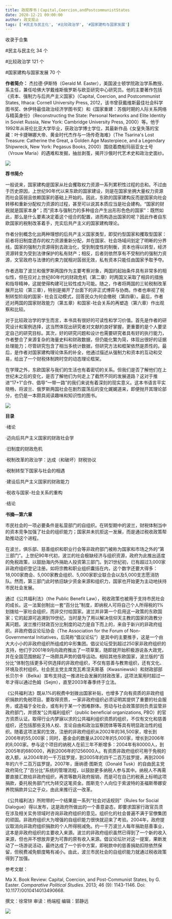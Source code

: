 ```yaml
---
title: 政观荐书丨Capital,Coercion,andPostcommunistStates
date: 2020-12-21 09:00:00
author: 政文观止
tags: ['#民主与民主化', '#比较政治学', '#国家建构与国家发展']
---
```



收录于合集

#民主与民主化 34 个

#比较政治学 121 个

#国家建构与国家发展 70 个

**作者简介：** 杰拉德·伊斯特（Gerald M.
Easter），美国波士顿学院政治学系教授、系主任，兼任哈佛大学戴维斯俄罗斯与欧亚研究中心研究员。他的主要著作包括《资本、强制力与后共产主义国家》（Capital,
Coercion, and Postcommunist States, Ithaca: Cornell University Press,
2012，该书曾获戴维斯最佳社会科学图书奖、休伊特最佳政治经济学图书奖）和《国家重建：苏俄时期的人际关系网络与精英身份》（Reconstructing
the State: Personal Networks and Elite Identity in Soviet Russia, New York:
Cambridge University Press,
2000）等。他于1992年从哥伦比亚大学毕业，获政治学博士学位，其最新作品《女皇失落的宝藏：叶卡捷琳娜大帝、黄金时代杰作与一场传奇海难》（The
Tsarina's Lost Treasure: Catherine the Great, a Golden Age Masterpiece, and a
Legendary Shipwreck, New York: Pegasus Books, 2000）围绕着商船玛丽亚女士号（Vrouw
Maria）的遇难和发掘，抽丝剥茧，揭开沙俄时代艺术史和政治史面纱。

  

![](/images/189/2.png)

  

  

 **荐书简介**

一般说来，国家建构是国家从社会攫取权力资源一系列累积性过程的总和。不过由于历史原因，上世纪90年代以来东欧的国家建设，则是在国家坐拥大量权力资源而社会孱弱且依赖国家的基础上开始的。因此，东欧的国家建构反而是国家向社会转移和重新分配权力资源的过程，甚至可以说其本质应当是社会建构。“国家的财税就是国家本身”；而“资本与强制力的多种组合产生出形形色色的国家”：既然如此，那么是什么要素决定着这个组合的配置，进而构造出国家的呢？因此作者自东欧国家的税制改革着手，充实后共产主义的国家建构理论。

  

作者分别概念化出两种理想的后共产主义国家类型，即契约型国家和攫取型国家：前者将旧制度遗存的权力资源重新分配，并在国家、社会场域间划定了明晰的分界线，国家的强制力资源得到去政治化，受到制度性的制衡，资本也得以转型，经济资源转变为受到法律保护的私有财产；相反，后者则依然享有不受制约的强制力资源，文官政府与法律的约束力就相对孱弱无效，私有资本只能任由国家予取予夺。

  

作者选取了波兰和俄罗斯两国作为主要考察对象，两国的起始条件具有非常多的相似性，但在应对上世纪80年代的财政危机（第二章）时两国又采取了相异的措施和指导精神，这就使得构建可比较性成为可能。随之，作者将两国的三轮税制改革展开比较（第三章），特别是揭开了台面下的非正式博弈与协商。作者也审视了税制转型阶段的国家-
社会互动模式，回答民众为何会缴税（第四章）。最后，作者还对两国的国家财政能力（第五章）和国家-社会关系的再塑造（第六章）作出观察和比较。

  

对于比较政治学的学生而言，本书具有很好的可读性和学习价值。首先是作者的研究设计和案例选择，这当然体现出研究者对文献的良好掌握，更重要的是个人要坚定自己的研究目标。其次，好的研究问题和设计也需要研究者具有好的执行能力，作者整合了来源复杂的海量史料和财政数据，但仍能化繁为简，体现出很好的证据处理能力；尽管研究包含了相当多统计数据，但研究方法和框架依然是质性的。最后，是作者对国家建构理论体系的补全，他通过描述从强制力和资本的互动和交易，给出了一个财税体制跨时空的动态理论框架。

  

在学理之外，东欧国家与我们的生活也有着密切的关系。但我们是否了解他们在上世纪末之后的变化，是否了解他们为何走上了截然不同的发展道路？这对于推进“17+1”合作、倡导“一带一路”的我们来说有着深刻的现实意义。这本书语言平实晓畅，将波兰、俄罗斯两国社会在剧烈震荡后的变化娓娓道来，即便抛开其理论部分，也仍是一本颇具阅读趣味和知识性的图书。

  

![](/images/189/3.png)

 **目录**  

  

·绪论

·迈向后共产主义国家的财政社会学

·旧制度的财政危机

·税制改革的政治学：达成（和破坏）财税协议

·税制转型下国家与社会的相遇

·建设后共产主义国家的财政能力

·税收与国家-社会关系的重构

·结论

  

 **书摘—第六章**  

市民社会的一项必要条件是私营部门的自组织。在转型期中的波兰，财税体制当中的资本竞争加强了社会的组织能力；国家并未抗拒这一发展，而是通过税收政策帮助推动这个进程。

  

在波兰，俱乐部、慈善组织和职业行会等非政府部门被称为国家和市场之外的“第三部门”。上世纪90年代初，波兰的社会极缺经济与组织资源，政府为此推出适度的免税政策，以鼓励海内外捐助人投资第三部门。到21世纪初，已有超过3,000家非政府组织登记注册。如将宗教和职业组织囊括在内，这个数字还要大得多：18,000家商会、5,000家教会组织、5,000家职业联合会以及5,000支志愿消防队。然而，第三部门此时依旧缺少资金来源和组织力，国家也开始更为主动地扶持市民社会发展。

  

通过《公共福利法》（the Public Benefit
Law），税收政策也被用于支持市民社会的成长。这一法案创制出一套“百分比”制度，即纳税人可将自己个人所得税的1%划拨给一家社会组织，而非交付给国家。波兰并非第一个启用这一政策的东欧国家；它的起源可追溯到19世纪，当时是为了用以解决信仰天主教的国家的政教分离问题。波兰推行财政百分比制度的动力是自下而上的，来自于新兴的非政府组织。非政府倡议论坛协会（The
Association for the Forum of Non-Governmental
Initiatives，后简称“倡议论坛”）是其中的主要推手，这是一个由大大小小的非政府组织所组成的伞形集团。倡议论坛受到超过250家非政府组织的支持，他们于2001年9月向政府推出了一项草案，随即就开始积极游说各大政党，并在全国范围掀起了一场颇具声势的倡导运动。相较其他东欧国家，波兰版的“百分比”体制包括更多可供选择的非政府组织，不仅有慈善与教育组织，还有文化、环境及农村组织。社会民主党主席克瓦希涅夫斯基（Kwasniewski）和财政部部长贝尔卡（Belka）宣布支持这一推进社会发展的财政改革，这项法案用时超过一年才得以通过色姆（Sejm），直至2003年春季终于立法。

  

《公共福利法》既从1%的税费中划拨出国家补贴，也增多了向有资质的非政府组织捐款的免税项目。要取得资质，一家非政府组织必须证明其提供了重要的社会服务，或造福于全社会，或有利于某一个困难群体。劳动与社会政策部则负责监管非政府部门，并颁发“公共福利组织”（public
beneficial organizations,
PBO）的官方资质认证。取得行业内梦寐以求的公共福利组织资质的组织，不仅有文化和慈善组织，还包括那些支持人权、言论自由和政治监察团体等等具有明显政治性的组织。随着这项法案的生效，注册的非政府组织从2002年的36,500家，增长到2006年的55,000家；同时，基金会的数量从2002年的5,000家，增长到2006年的8,000家。参与这个项目的纳税人在前三年不断增多：2004年有80000人，到2005年的680000，再到2006年的1256000人。有资质非政府组织可用于免税的收入额，从2004年的一千万兹罗提，到2005年的四千二百万兹罗提，再到2006年的六千二百万兹罗提。2007年，唐纳德·图斯克（Donald
Tusk）的自由民主党政府简化了“百分比”系统的管理流程，以鼓励更多纳税人参与其中。纳税人不再需要直接汇款给非政府组织，再苦等数月政府报销，而是可在自己的税表上标明这项捐款，委托税务部门代为转交这笔资金。图斯克个人向位于索波特的圣福斯蒂娜安养院捐款并公之于众，由此来推行这一改革。

  

《公共福利法》所附带的一个结果是一系列“社会对话规则”（Rules for Social
Dialogue）得以发布，这是政府所做出的一个善意姿态，即要求国家行政官员须在涉及相关实务领域时咨询非政府组织的意见。组织化的社会普遍不满于官僚集团的顽固。非政府组织大为增强的自组织能力很快就迎来了考验。2004年，政府提议取消向非政府组织捐款的个人所得税减免。约一千万波兰人每年捐助慈善事业，这本是非政府组织的主要收入来源。波兰的非政府组织虽然已得到了一个新的收入来源，但也并不想放弃更为可靠的原有收入来源。倡议论坛针对这一提案，果断发动了一场游说活动，最终达成了一个折中方案，即税款中的慈善捐助扣除依然保留，但税费减免额度略有减小。由此，波兰市民社会的自组织能力就通过税收政策得到了加强。

  

参考文献：

Ma X. Book Review: Capital, Coercion, and Post-Communist States, by G. Easter.
_Comparative Political Studies_. 2013; 46 (9): 1143-1146. Doi:
10.1177/0010414013490668.

  

撰文：徐常锌 审读：杨端程 编辑：郭静远

  

![](/images/189/4.jpeg)

  

